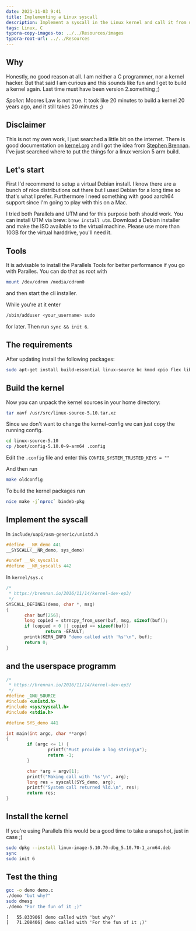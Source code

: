 ```yaml
---
date: 2021-11-03 9:41
title: Implementing a Linux syscall
description: Implement a syscall in the Linux kernel and call it from userspace
tags: Linux, C
typora-copy-images-to: ../../Resources/images
typora-root-url: ../../Resources
---
```


## Why

Honestly, no good reason at all. I am neither a C programmer, nor a kernel hacker. But that said I am curious and this sounds like fun and I get to build a kernel again. Last time must have been version 2.something ;)

*Spoiler*:
Moores Law is not true. It took like 20 minutes to build a kernel 20 years ago, and it still takes 20 minutes ;)

## Disclaimer

This is not my own work, I just searched a little bit on the internet. There is good documentation on [kernel.org](https://www.kernel.org/doc/html/latest/process/adding-syscalls.html?highlight=syscall_define) and I got the idea from [Stephen Brennan](https://brennan.io/2016/11/14/kernel-dev-ep3/). I've just searched where to put the things for a linux version 5 arm build.

## Let's start

First I'd recommend to setup a virtual Debian install. I know there are a bunch of nice distributions out there but I used Debian for a long time so that's what I prefer. Furthermore I need something with good aarch64 support since I'm going to play with this on a Mac.

I tried both Parallels and UTM and for this purpose both should work. You can install UTM via brew: `brew install utm`. Download a Debian installer and make the ISO available to the virtual machine. Please use more than 10GB for the virtual harddrive, you'll need it.

## Tools
It is advisable to install the Parallels Tools for better performance if you go with Paralles. You can do that as root with
```bash
mount /dev/cdrom /media/cdrom0
```
and then start the cli installer.

While you're at it enter
```bash
/sbin/adduser <your_username> sudo
```
for later. Then run `sync && init 6`.

## The requirements

After updating install the following packages:
```bash
sudo apt-get install build-essential linux-source bc kmod cpio flex libncurses5-dev libelf-dev libssl-dev dwarves rsync
```

## Build the kernel

Now you can unpack the kernel sources in your home directory:
```bash
tar xavf /usr/src/linux-source-5.10.tar.xz
```

Since we don't want to change the kernel-config we can just copy the running config.
```bash
cd linux-source-5.10
cp /boot/config-5.10.0-9-arm64 .config
```

Edit the `.config` file and enter this
`CONFIG_SYSTEM_TRUSTED_KEYS = ""`

And then run
```bash
make oldconfig
```

To build the kernel packages run
```bash
nice make -j`nproc` bindeb-pkg
```

## Implement the syscall

In `include/uapi/asm-generic/unistd.h`

```C
#define __NR_demo 441
__SYSCALL(__NR_demo, sys_demo)

#undef __NR_syscalls
#define __NR_syscalls 442
```

In `kernel/sys.c`

```C
/*
 * https://brennan.io/2016/11/14/kernel-dev-ep3/
 */ 
SYSCALL_DEFINE1(demo, char *, msg)
{
       char buf[256];
       long copied = strncpy_from_user(buf, msg, sizeof(buf));
       if (copied < 0 || copied == sizeof(buf))
               return -EFAULT;
       printk(KERN_INFO "demo called with '%s'\n", buf);
       return 0;
}
```

## and the userspace programm

```C
/*
 * https://brennan.io/2016/11/14/kernel-dev-ep3/
 */ 
#define _GNU_SOURCE
#include <unistd.h>
#include <sys/syscall.h>
#include <stdio.h>

#define SYS_demo 441

int main(int argc, char **argv)
{
        if (argc <= 1) {
                printf("Must provide a log string\n");
                return -1;
        }

        char *arg = argv[1];
        printf("Making call with '%s'\n", arg);
        long res = syscall(SYS_demo, arg);
        printf("System call returned %ld.\n", res);
        return res;
}
```

## Install the kernel

If you're using Parallels this would be a good time to take a snapshot, just in case ;)

```bash
sudo dpkg --install linux-image-5.10.70-dbg_5.10.70-1_arm64.deb
sync
sudo init 6
```

## Test the thing

```bash
gcc -o demo demo.c
./demo "but why?"
sudo dmesg
./demo "For the fun of it ;)"
```

```pre
[   55.833906] demo called with 'but why?'
[   71.208406] demo called with 'For the fun of it ;)'
```
